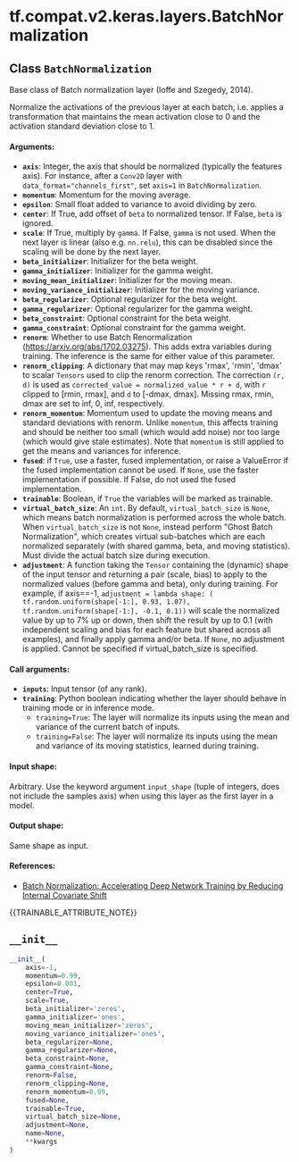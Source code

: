 <div itemscope itemtype="http://developers.google.com/ReferenceObject">
<meta itemprop="name" content="tf.compat.v2.keras.layers.BatchNormalization" />
<meta itemprop="path" content="Stable" />
<meta itemprop="property" content="__init__"/>
</div>

# tf.compat.v2.keras.layers.BatchNormalization

## Class `BatchNormalization`

Base class of Batch normalization layer (Ioffe and Szegedy, 2014).



<!-- Placeholder for "Used in" -->

Normalize the activations of the previous layer at each batch,
i.e. applies a transformation that maintains the mean activation
close to 0 and the activation standard deviation close to 1.

#### Arguments:


* <b>`axis`</b>: Integer, the axis that should be normalized
  (typically the features axis).
  For instance, after a `Conv2D` layer with
  `data_format="channels_first"`,
  set `axis=1` in `BatchNormalization`.
* <b>`momentum`</b>: Momentum for the moving average.
* <b>`epsilon`</b>: Small float added to variance to avoid dividing by zero.
* <b>`center`</b>: If True, add offset of `beta` to normalized tensor.
  If False, `beta` is ignored.
* <b>`scale`</b>: If True, multiply by `gamma`.
  If False, `gamma` is not used.
  When the next layer is linear (also e.g. `nn.relu`),
  this can be disabled since the scaling
  will be done by the next layer.
* <b>`beta_initializer`</b>: Initializer for the beta weight.
* <b>`gamma_initializer`</b>: Initializer for the gamma weight.
* <b>`moving_mean_initializer`</b>: Initializer for the moving mean.
* <b>`moving_variance_initializer`</b>: Initializer for the moving variance.
* <b>`beta_regularizer`</b>: Optional regularizer for the beta weight.
* <b>`gamma_regularizer`</b>: Optional regularizer for the gamma weight.
* <b>`beta_constraint`</b>: Optional constraint for the beta weight.
* <b>`gamma_constraint`</b>: Optional constraint for the gamma weight.
* <b>`renorm`</b>: Whether to use Batch Renormalization
  (https://arxiv.org/abs/1702.03275). This adds extra variables during
  training. The inference is the same for either value of this parameter.
* <b>`renorm_clipping`</b>: A dictionary that may map keys 'rmax', 'rmin', 'dmax' to
  scalar `Tensors` used to clip the renorm correction. The correction
  `(r, d)` is used as `corrected_value = normalized_value * r + d`, with
  `r` clipped to [rmin, rmax], and `d` to [-dmax, dmax]. Missing rmax, rmin,
  dmax are set to inf, 0, inf, respectively.
* <b>`renorm_momentum`</b>: Momentum used to update the moving means and standard
  deviations with renorm. Unlike `momentum`, this affects training
  and should be neither too small (which would add noise) nor too large
  (which would give stale estimates). Note that `momentum` is still applied
  to get the means and variances for inference.
* <b>`fused`</b>: if `True`, use a faster, fused implementation, or raise a ValueError
  if the fused implementation cannot be used. If `None`, use the faster
  implementation if possible. If False, do not used the fused
  implementation.
* <b>`trainable`</b>: Boolean, if `True` the variables will be marked as trainable.
* <b>`virtual_batch_size`</b>: An `int`. By default, `virtual_batch_size` is `None`,
  which means batch normalization is performed across the whole batch. When
  `virtual_batch_size` is not `None`, instead perform "Ghost Batch
  Normalization", which creates virtual sub-batches which are each
  normalized separately (with shared gamma, beta, and moving statistics).
  Must divide the actual batch size during execution.
* <b>`adjustment`</b>: A function taking the `Tensor` containing the (dynamic) shape of
  the input tensor and returning a pair (scale, bias) to apply to the
  normalized values (before gamma and beta), only during training. For
  example, if axis==-1,
    `adjustment = lambda shape: (
      tf.random.uniform(shape[-1:], 0.93, 1.07),
      tf.random.uniform(shape[-1:], -0.1, 0.1))`
  will scale the normalized value by up to 7% up or down, then shift the
  result by up to 0.1 (with independent scaling and bias for each feature
  but shared across all examples), and finally apply gamma and/or beta. If
  `None`, no adjustment is applied. Cannot be specified if
  virtual_batch_size is specified.


#### Call arguments:


* <b>`inputs`</b>: Input tensor (of any rank).
* <b>`training`</b>: Python boolean indicating whether the layer should behave in
  training mode or in inference mode.
  - `training=True`: The layer will normalize its inputs using the
    mean and variance of the current batch of inputs.
  - `training=False`: The layer will normalize its inputs using the
    mean and variance of its moving statistics, learned during training.


#### Input shape:

Arbitrary. Use the keyword argument `input_shape`
(tuple of integers, does not include the samples axis)
when using this layer as the first layer in a model.



#### Output shape:

Same shape as input.



#### References:

- [Batch Normalization: Accelerating Deep Network Training by Reducing
  Internal Covariate Shift](https://arxiv.org/abs/1502.03167)


{{TRAINABLE_ATTRIBUTE_NOTE}}

<h2 id="__init__"><code>__init__</code></h2>

``` python
__init__(
    axis=-1,
    momentum=0.99,
    epsilon=0.001,
    center=True,
    scale=True,
    beta_initializer='zeros',
    gamma_initializer='ones',
    moving_mean_initializer='zeros',
    moving_variance_initializer='ones',
    beta_regularizer=None,
    gamma_regularizer=None,
    beta_constraint=None,
    gamma_constraint=None,
    renorm=False,
    renorm_clipping=None,
    renorm_momentum=0.99,
    fused=None,
    trainable=True,
    virtual_batch_size=None,
    adjustment=None,
    name=None,
    **kwargs
)
```






